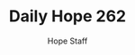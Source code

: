 ---
image: /assets/img/daily-hope-default-artwork.png
title: Daily Hope 262
number: 262
categories:
  - Daily Hope
author: Hope Staff
notes: Daily Hope 262
embed: >-
  EMBED_GOES_HERE
---